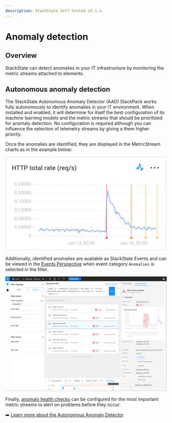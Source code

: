 ```yaml
---
description: StackState Self-hosted v5.1.x 
---
```


# Anomaly detection

## Overview

StackState can detect anomalies in your IT infrastructure by monitoring the metric streams attached to elements.

## Autonomous anomaly detection

The StackState Autonomous Anomaly Detector \(AAD\) StackPack works fully autonomously to identify anomalies in your IT environment. When installed and enabled, it will determine for itself the best configuration of its machine learning models and the metric streams that should be prioritized for anomaly detection. No configuration is required although you can influence the selection of telemetry streams by giving a them higher priority.

Once the anomalies are identified, they are displayed in the MetricStream charts as in the example below:

![Anomaly example](../../.gitbook/assets/v50_anomaly_severity.png)

Additionally, identified anomalies are available as StackState Events and can be viewed in the [Events Perspective](../stackstate-ui/perspectives/events_perspective.md) when event category `Anomalies` is selected in the filter.

![Anomaly events](../../.gitbook/assets/v50_anomaly-events-in-events-perspective.png)

Finally, [anomaly health checks](../checks-and-monitors/anomaly-health-checks.md) can be configured for the most important metric streams to alert on problems before they occur.

➡️ [Learn more about the Autonomous Anomaly Detector](../../stackpacks/add-ons/aad.md)

